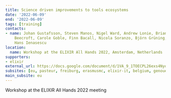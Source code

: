 ```yaml
---
title: Science driven improvements to tools ecosystems
date: '2022-06-09'
end: '2022-06-09'
tags: [training]
contacts:
- name: Johan Gustafsson, Steven Manos, Nigel Ward, Andrew Lonie, Brian Davis, Sarah
    Beecroft, Carole Goble, Finn Bacall, Nicola Soranzo, Bjӧrn Grüning, Herve Menager,
    Hans Ienasescu
location:
  name: Workshop at the ELIXIR All Hands 2022, Amsterdam, Netherlands
supporters:
- elixir
external_url: https://docs.google.com/document/d/1VA_9_1TOECPL26exs4Nyow_Y2V9RGzOnzF0WYcmLxyo/edit?usp=sharing
subsites: [eu, pasteur, freiburg, erasmusmc, elixir-it, belgium, genouest]
main_subsite: eu
---
```


 Workshop at the ELIXIR All Hands 2022 meeting

